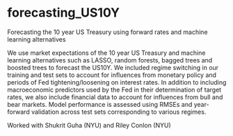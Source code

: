 # forecasting_US10Y
Forecasting the 10 year US Treasury using forward rates and machine learning alternatives

We use market expectations of the 10 year US Treasury and machine learning alternatives such as LASSO, random forests, bagged trees and boosted trees to forecast the US10Y. We included regime switching in our training and test sets to account for influences from monetary policy and periods of Fed tightening/loosening on interest rates. In addition to including macroeconomic predictors used by the Fed in their determination of target rates, we also include financial data to account for influences from bull and bear markets. Model performance is assessed using RMSEs and year-forward validation across test sets corresponding to various regimes.

Worked with Shukrit Guha (NYU) and Riley Conlon (NYU)
